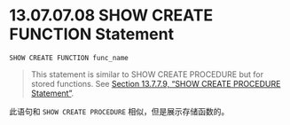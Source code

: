 # 13.07.07.08 SHOW CREATE FUNCTION Statement

	SHOW CREATE FUNCTION func_name

> This statement is similar to SHOW CREATE PROCEDURE but for stored functions. See [Section 13.7.7.9, “SHOW CREATE PROCEDURE Statement”](https://dev.mysql.com/doc/refman/8.0/en/show-create-procedure.html).

此语句和 `SHOW CREATE PROCEDURE` 相似，但是展示存储函数的。